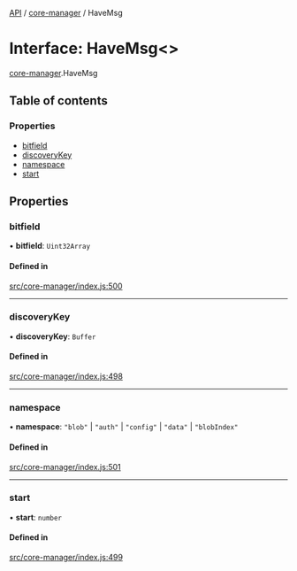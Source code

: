 [API](../README.md) / [core-manager](../modules/core_manager.md) / HaveMsg

# Interface: HaveMsg\<\>

[core-manager](../modules/core_manager.md).HaveMsg

## Table of contents

### Properties

- [bitfield](core_manager.HaveMsg.md#bitfield)
- [discoveryKey](core_manager.HaveMsg.md#discoverykey)
- [namespace](core_manager.HaveMsg.md#namespace)
- [start](core_manager.HaveMsg.md#start)

## Properties

### bitfield

• **bitfield**: `Uint32Array`

#### Defined in

[src/core-manager/index.js:500](https://github.com/digidem/mapeo-core-next/blob/53dc843a45bb963f7a880f5f7973107d5b1fb99c/src/core-manager/index.js#L500)

___

### discoveryKey

• **discoveryKey**: `Buffer`

#### Defined in

[src/core-manager/index.js:498](https://github.com/digidem/mapeo-core-next/blob/53dc843a45bb963f7a880f5f7973107d5b1fb99c/src/core-manager/index.js#L498)

___

### namespace

• **namespace**: ``"blob"`` \| ``"auth"`` \| ``"config"`` \| ``"data"`` \| ``"blobIndex"``

#### Defined in

[src/core-manager/index.js:501](https://github.com/digidem/mapeo-core-next/blob/53dc843a45bb963f7a880f5f7973107d5b1fb99c/src/core-manager/index.js#L501)

___

### start

• **start**: `number`

#### Defined in

[src/core-manager/index.js:499](https://github.com/digidem/mapeo-core-next/blob/53dc843a45bb963f7a880f5f7973107d5b1fb99c/src/core-manager/index.js#L499)

